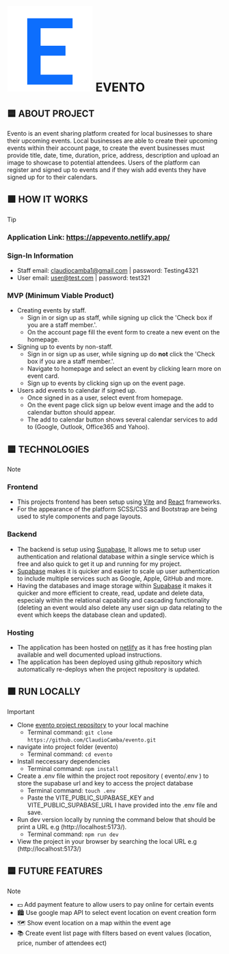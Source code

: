 # ![Evento Logo](src/assets/letter-e.svg) EVENTO  
## 🟦 ABOUT PROJECT
Evento is an event sharing platform created for local businesses to share their upcoming events.
Local businesses are able to create their upcoming events within their account page, to create the event businesses must provide title, date, time, duration, price, address, description and upload an image to showcase to potential attendees.
Users of the platform can register and signed up to events and if they wish add events they have signed up for to their calendars.

## 🟩 HOW IT WORKS
> [!TIP]
> ### Application Link: https://appevento.netlify.app/
> ### Sign-In Information
> - Staff email: claudiocamba1@gmail.com | password: Testing4321
> - User email: user@test.com | password: test321
> ### MVP (Minimum Viable Product)
> - Creating events by staff.
>   - Sign in or sign up as staff, while signing up click the 'Check box if you are a staff member.'.
>   - On the account page fill the event form to create a new event on the homepage. 
> - Signing up to events by non-staff.
>   - Sign in or sign up as user, while signing up do **not** click the 'Check box if you are a staff member.'.
>   - Navigate to homepage and select an event by clicking learn more on event card.
>   - Sign up to events by clicking sign up on the event page.
> - Users add events to calendar if signed up.
>   - Once signed in as a user, select event from homepage.
>   - On the event page click sign up below event image and the add to calendar button should appear.
>   - The add to calendar button shows several calendar services to add to (Google, Outlook, Office365 and Yahoo).

## 🟦 TECHNOLOGIES
> [!NOTE]
> ### Frontend
> - This projects frontend has been setup using [Vite](https://vitejs.dev/) and [React](https://react.dev/) frameworks.
> - For the appearance of the platform SCSS/CSS and Bootstrap are being used to style components and page layouts.
> ### Backend
> - The backend is setup using [Supabase](https://supabase.com/), It allows me to setup user authentication and relational database within a single service which is free and also quick to get it up and running for my project.
> - [Supabase](https://supabase.com/) makes it is quicker and easier to scale up user authentication to include multiple services such as Google, Apple, GitHub and more.
> - Having the databases and image storage within [Supabase](https://supabase.com/) it makes it quicker and more efficient to create, read, update and delete data, especialy within the relational capability and cascading functionality (deleting an event would also delete any user sign up data relating to the event which keeps the database clean and updated). 
> ### Hosting
> - The application has been hosted on [netlify](https://www.netlify.com/) as it has free hosting plan available and well documented upload instructions.
> - The application has been deployed using github repository which automatically re-deploys when the project repository is updated.

## 🟪 RUN LOCALLY
> [!IMPORTANT]
> - Clone [evento project repository](https://github.com/ClaudioCamba/evento) to your local machine
>    - Terminal command: `git clone https://github.com/ClaudioCamba/evento.git`
> - navigate into project folder (evento)
>    - Terminal command: `cd evento`
> - Install neccessary dependencies
>    - Terminal command: `npm install`
> - Create a .env file within the project root repository ( evento/.env ) to store the supabase url and key to access the project database
>    - Terminal command: `touch .env`
>    - Paste the VITE_PUBLIC_SUPABASE_KEY and VITE_PUBLIC_SUPABASE_URL I have provided into the .env file and save.
> - Run dev version locally by running the command below that should be print a URL e.g (http://localhost:5173/). 
>    - Terminal command: `npm run dev`
> - View the project in your browser by searching the local URL e.g (http://localhost:5173/)

## 🟦 FUTURE FEATURES
> [!NOTE]
> - 💵 Add payment feature to allow users to pay online for certain events
> - 🏙 Use google map API to select event location on event creation form
> - 🗺 Show event location on a map within the event age
> - 📚 Create event list page with filters based on event values (location, price, number of attendees ect)
